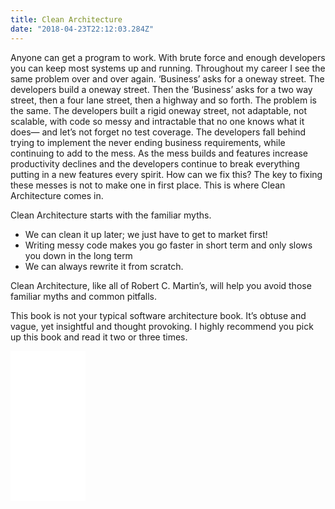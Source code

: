 ```yaml
---
title: Clean Architecture  
date: "2018-04-23T22:12:03.284Z"
---
```

Anyone can get a program to work. With brute force and enough developers you can keep most systems up and running. Throughout my career I see the same problem over and over again. ‘Business’ asks for a oneway street. The developers build a oneway street. Then the ‘Business’ asks for a two way street, then a four lane street, then a highway and so forth. The problem is the same. The developers built a rigid oneway street, not adaptable, not scalable, with code so messy and intractable that no one knows what it does— and let’s not forget no test coverage. The developers fall behind trying to implement the never ending business requirements, while continuing to add to the mess. As the mess builds and features increase  productivity declines and the developers continue to break everything putting in a new features every spirit. How can we fix this? The key to fixing these messes is not to make one in first place. This is where Clean Architecture comes in.

Clean Architecture starts with the familiar myths. 

* We can clean it up later; we just have to get to market first!
* Writing messy code makes you go faster in short term and only slows you down in the long term
* We can always rewrite it from scratch.

Clean Architecture, like all of Robert C. Martin’s, will help you avoid those familiar myths and common pitfalls. 

This book is not your typical software architecture book. It’s obtuse and vague, yet insightful and thought provoking. I highly recommend you pick up this book and read it two or three times.
<iframe style="width:120px;height:240px;" marginwidth="0" marginheight="0" scrolling="no" frameborder="0" src="//ws-na.amazon-adsystem.com/widgets/q?ServiceVersion=20070822&OneJS=1&Operation=GetAdHtml&MarketPlace=US&source=ac&ref=tf_til&ad_type=product_link&tracking_id=granulardevel-20&marketplace=amazon&region=US&placement=0134494164&asins=0134494164&linkId=f6fcc05373bf545fb533d687c050136b&show_border=false&link_opens_in_new_window=false&price_color=333333&title_color=0066c0&bg_color=ffffff">
    </iframe>